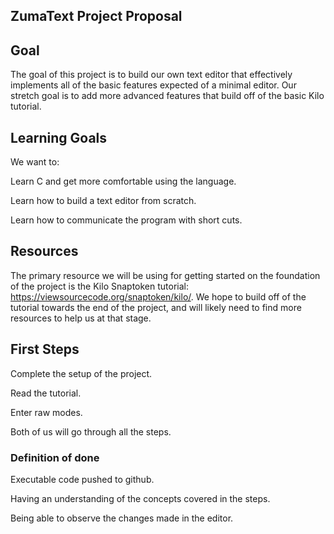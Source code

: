 ## ZumaText Project Proposal

## Goal
The goal of this project is to build our own text editor that effectively implements all of the basic features expected of a minimal editor. Our stretch goal is to add more advanced features that build off of the basic Kilo tutorial.


 ## Learning Goals
We want to:

Learn C and get more comfortable using the language.

Learn how to build a text editor from scratch.

Learn how to communicate the program with short cuts.


## Resources
The primary resource we will be using for getting started on the foundation of the project is the Kilo Snaptoken tutorial: https://viewsourcecode.org/snaptoken/kilo/. We hope to build off of the tutorial towards the end of the project, and will likely need to find more resources to help us at that stage.


## First Steps

Complete the setup of the project.

Read the tutorial.

Enter raw modes.

Both of us will go through all the steps.

### Definition of done

Executable code pushed to github.

Having an understanding of the concepts covered in the steps.

Being able to observe the changes made in the editor.

